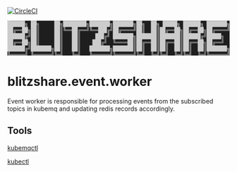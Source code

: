 
[![CircleCI](https://circleci.com/gh/blitzshare/blitzshare.event.worker/tree/main.svg?style=svg&circle-token=7800b5e3b65b70a5498c5965c502470ee0af23a1)](https://circleci.com/gh/blitzshare/blitzshare.event.worker/tree/main)

![logo](./assets/logo.png)

# blitzshare.event.worker
Event worker is responsible for processing events from the subscribed topics in kubemq and updating redis records accordingly.

## Tools
[kubemqctl](https://docs.kubemq.io/getting-started/quick-start)

[kubectl](https://kubernetes.io/docs/reference/kubectl/overview/)
